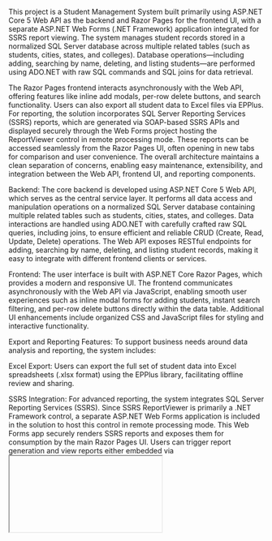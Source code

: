This project is a Student Management System built primarily using ASP.NET Core 5 Web API as the backend and Razor Pages for the frontend UI, with a separate ASP.NET Web Forms (.NET Framework) application integrated for SSRS report viewing. The system manages student records stored in a normalized SQL Server database across multiple related tables (such as students, cities, states, and colleges). Database operations—including adding, searching by name, deleting, and listing students—are performed using ADO.NET with raw SQL commands and SQL joins for data retrieval.

The Razor Pages frontend interacts asynchronously with the Web API, offering features like inline add modals, per-row delete buttons, and search functionality. Users can also export all student data to Excel files via EPPlus. For reporting, the solution incorporates SQL Server Reporting Services (SSRS) reports, which are generated via SOAP-based SSRS APIs and displayed securely through the Web Forms project hosting the ReportViewer control in remote processing mode. These reports can be accessed seamlessly from the Razor Pages UI, often opening in new tabs for comparison and user convenience. The overall architecture maintains a clean separation of concerns, enabling easy maintenance, extensibility, and integration between the Web API, frontend UI, and reporting components.

Backend:
The core backend is developed using ASP.NET Core 5 Web API, which serves as the central service layer. It performs all data access and manipulation operations on a normalized SQL Server database containing multiple related tables such as students, cities, states, and colleges. Data interactions are handled using ADO.NET with carefully crafted raw SQL queries, including joins, to ensure efficient and reliable CRUD (Create, Read, Update, Delete) operations. The Web API exposes RESTful endpoints for adding, searching by name, deleting, and listing student records, making it easy to integrate with different frontend clients or services.

Frontend:
The user interface is built with ASP.NET Core Razor Pages, which provides a modern and responsive UI. The frontend communicates asynchronously with the Web API via JavaScript, enabling smooth user experiences such as inline modal forms for adding students, instant search filtering, and per-row delete buttons directly within the data table. Additional UI enhancements include organized CSS and JavaScript files for styling and interactive functionality.

Export and Reporting Features:
To support business needs around data analysis and reporting, the system includes:

Excel Export: Users can export the full set of student data into Excel spreadsheets (.xlsx format) using the EPPlus library, facilitating offline review and sharing.

SSRS Integration: For advanced reporting, the system integrates SQL Server Reporting Services (SSRS). Since SSRS ReportViewer is primarily a .NET Framework control, a separate ASP.NET Web Forms application is included in the solution to host this control in remote processing mode. This Web Forms app securely renders SSRS reports and exposes them for consumption by the main Razor Pages UI. Users can trigger report generation and view reports either embedded via <iframe> or in new browser tabs, allowing easy comparison and navigation.

Architecture and Design:
The entire system follows a clear separation of concerns, with the Web API handling all business logic and database operations, Razor Pages delivering a responsive user experience, and the Web Forms app dedicated to report rendering. This layered approach improves maintainability, scalability, and ease of future enhancements.

Testing and Validation:
The API endpoints have been thoroughly tested using tools like Swagger UI and Postman to ensure correctness and reliability of all CRUD operations.
